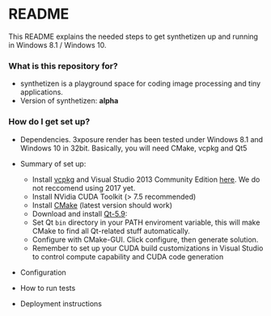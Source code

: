 # README #

This README explains the needed steps to get synthetizen up and running in Windows 8.1 / Windows 10.

### What is this repository for? ###

* synthetizen is a playground space for coding image processing and tiny applications.
* Version of synthetizen: __alpha__

### How do I get set up? ###

+ Dependencies. 3xposure render has been tested under Windows 8.1 and Windows 10 in 32bit.
  Basically, you will need CMake, vcpkg and Qt5

+ Summary of set up:
    * Install [vcpkg](https://github.com/Microsoft/vcpkg/) and Visual Studio 2013 Community Edition [here](https://www.visualstudio.com/en/vs/older-downloads/). We do not reccomend using 2017 yet.
	* Install NVidia CUDA Toolkit (> 7.5 recommended)
    * Install [CMake](https://cmake.org/download/) (latest version should work)
    * Download and install [Qt-5.9](http://download.qt.io/official_releases/online_installers/qt-unified-windows-x86-online.exe):
	* Set Qt ``bin`` directory in your PATH enviroment variable, this will make CMake to find all Qt-related stuff automatically.
    * Configure with CMake-GUI. Click configure, then generate solution.
    * Remember to set up your CUDA build customizations in Visual Studio to control compute capability and CUDA code generation
  
+ Configuration
+ How to run tests
+ Deployment instructions



